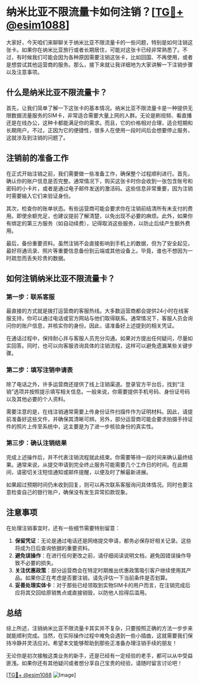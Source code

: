# 纳米比亚不限流量卡如何注销？[[TG💪+ @esim1088](https://t.me/s/esim1088)]

大家好，今天咱们来聊聊关于纳米比亚不限流量卡的一些问题，特别是如何注销这张卡。如果你在纳米比亚旅行或者长期居住，可能对这张卡已经非常熟悉了。不过，有时候我们可能会因为各种原因需要注销这张卡，比如回国、不再使用，或者是想尝试其他运营商的服务。那么，接下来就让我详细地为大家讲解一下注销步骤以及注意事项。

## 什么是纳米比亚不限流量卡？

首先，让我们简单了解一下这张卡的基本情况。纳米比亚不限流量卡是一种提供无限数据流量服务的SIM卡，非常适合需要大量上网的人群。无论是刷视频、看直播还是在线办公，这种卡都能满足你的需求。而且，它的价格相对合理，适合短期和长期用户。不过，正因为它的便捷性，很多人在使用一段时间后会想要停止服务，这就涉及到注销的问题了。

## 注销前的准备工作

在正式开始注销之前，我们需要做一些准备工作，确保整个过程顺利进行。首先，确认你的账户信息是否完整。通常情况下，购买这张卡时你会收到一张包含账号和密码的小卡片，或者是通过电子邮件发送的激活码。这些信息非常重要，因为注销时需要输入它们来验证身份。

其次，检查你的账单状态。有些运营商可能会要求你在注销前结清所有未支付的费用。即使余额充足，也建议提前了解清楚，以免出现不必要的麻烦。此外，如果你有绑定的第三方服务（如自动续费），记得取消这些服务，以防止后续产生额外费用。

最后，备份重要资料。虽然注销不会直接影响到手机上的数据，但为了安全起见，最好将通讯录、照片等重要信息备份到云端或其他设备上。毕竟，谁也不想因为一时疏忽而丢失珍贵的数据。

## 如何注销纳米比亚不限流量卡？

### 第一步：联系客服

最直接的方式就是拨打运营商的客服热线。大多数运营商都会提供24小时在线客服支持，你可以通过电话或官方网站与他们取得联系。通常情况下，客服人员会询问你的账户信息，并核实你的身份。因此，请准备好上述提到的相关凭证。

在通话过程中，保持耐心并与客服人员充分沟通。如果对方提出任何疑问，尽量如实回答。同时，也可以向客服咨询具体的注销流程，这样可以避免遗漏某些关键步骤。

### 第二步：填写注销申请表

除了电话之外，许多运营商还提供了线上注销渠道。登录官方平台后，找到“注销”选项并按照提示填写相关信息。一般来说，你需要提供手机号码、身份证号码以及其他必要的个人资料。

需要注意的是，在线注销通常需要上传身份证件扫描件作为证明材料。因此，请提前准备好这些文件，并确保其清晰可辨。另外，部分运营商可能会要求拍摄手持证件的照片上传至系统中，这主要是为了进一步核验身份的真实性。

### 第三步：确认注销结果

完成上述操作后，并不代表注销流程就此结束。你需要等待一段时间来确认最终结果。通常来说，从提交申请到完全终止服务可能需要几个工作日的时间。在此期间，请密切关注短信通知或邮件提醒，以便及时了解最新进展。

如果超过预期时间仍未收到回复，则可以再次联系客服询问具体情况。同时也要注意检查自己的银行账户，确保没有发生异常扣款现象。

## 注意事项

在处理注销事宜时，还有一些细节需要特别留意：

1. **保留凭证**：无论是通过电话还是网络提交申请，都务必保存好相关记录。这些将成为日后查询依据的重要资料。
2. **避免误操作**：在进行任何更改之前，请仔细阅读说明文档，避免因错误操作导致不必要的损失。
3. **关注优惠政策**：部分运营商会在特定时期推出优惠政策吸引客户继续使用其产品。如果你正在考虑是否要注销，请先评估一下当前条件是否划算。
4. **妥善处理实体卡**：对于那些已经领取到实物SIM卡的用户而言，在注销完成后应将其交回给原销售点或直接销毁，以防他人拾得后滥用。

## 总结

综上所述，注销纳米比亚不限流量卡其实并不复杂，只要按照正确的方法一步步来就能顺利完成。当然，在实际操作过程中难免会遇到一些小插曲，这就需要我们保持冷静并灵活应对。希望本文能够帮助到那些正准备办理注销手续的朋友！

无论你是初次接触这类业务的新手，还是已经有一定经验的老手，都可以从中受益匪浅。如果你还有其他疑问或者想分享自己宝贵的经验，请随时留言讨论吧！

[[TG💪+ @esim1088](https://t.me/s/esim1088) ![Image](https://i.postimg.cc/4NQfJmqS/Snipaste-2025-05-13-00-14-12.png)]